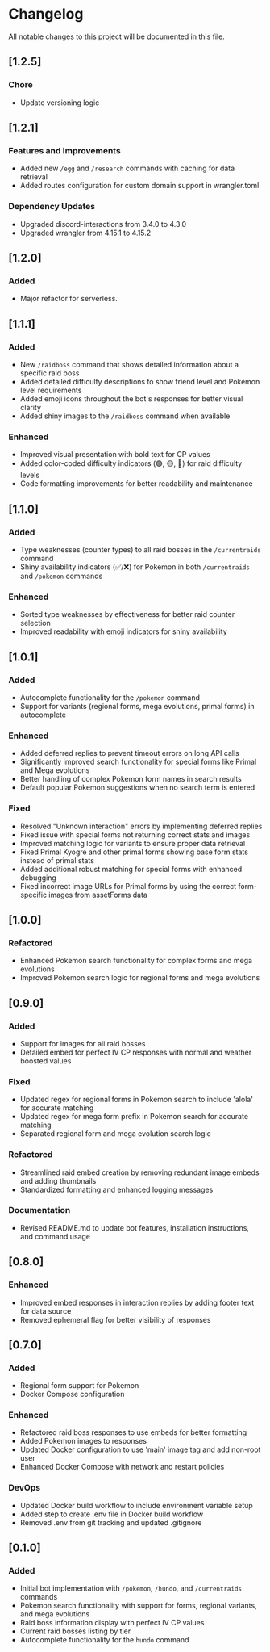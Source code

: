 # Changelog

All notable changes to this project will be documented in this file.

## [1.2.5]

### Chore

- Update versioning logic

## [1.2.1]

### Features and Improvements

- Added new `/egg` and `/research` commands with caching for data retrieval
- Added routes configuration for custom domain support in wrangler.toml

### Dependency Updates

- Upgraded discord-interactions from 3.4.0 to 4.3.0
- Upgraded wrangler from 4.15.1 to 4.15.2

## [1.2.0]

### Added

- Major refactor for serverless.

## [1.1.1]

### Added

- New `/raidboss` command that shows detailed information about a specific raid boss
- Added detailed difficulty descriptions to show friend level and Pokémon level requirements
- Added emoji icons throughout the bot's responses for better visual clarity
- Added shiny images to the `/raidboss` command when available

### Enhanced

- Improved visual presentation with bold text for CP values
- Added color-coded difficulty indicators (🟢, 🟡, 🔴) for raid difficulty levels
- Code formatting improvements for better readability and maintenance

## [1.1.0]

### Added

- Type weaknesses (counter types) to all raid bosses in the `/currentraids` command
- Shiny availability indicators (✅/❌) for Pokemon in both `/currentraids` and `/pokemon` commands

### Enhanced

- Sorted type weaknesses by effectiveness for better raid counter selection
- Improved readability with emoji indicators for shiny availability

## [1.0.1]

### Added

- Autocomplete functionality for the `/pokemon` command
- Support for variants (regional forms, mega evolutions, primal forms) in autocomplete

### Enhanced

- Added deferred replies to prevent timeout errors on long API calls
- Significantly improved search functionality for special forms like Primal and Mega evolutions
- Better handling of complex Pokemon form names in search results
- Default popular Pokemon suggestions when no search term is entered

### Fixed

- Resolved "Unknown interaction" errors by implementing deferred replies
- Fixed issue with special forms not returning correct stats and images
- Improved matching logic for variants to ensure proper data retrieval
- Fixed Primal Kyogre and other primal forms showing base form stats instead of primal stats
- Added additional robust matching for special forms with enhanced debugging
- Fixed incorrect image URLs for Primal forms by using the correct form-specific images from assetForms data

## [1.0.0]

### Refactored

- Enhanced Pokemon search functionality for complex forms and mega evolutions
- Improved Pokemon search logic for regional forms and mega evolutions

## [0.9.0]

### Added

- Support for images for all raid bosses
- Detailed embed for perfect IV CP responses with normal and weather boosted values

### Fixed

- Updated regex for regional forms in Pokemon search to include 'alola' for accurate matching
- Updated regex for mega form prefix in Pokemon search for accurate matching
- Separated regional form and mega evolution search logic

### Refactored

- Streamlined raid embed creation by removing redundant image embeds and adding thumbnails
- Standardized formatting and enhanced logging messages

### Documentation

- Revised README.md to update bot features, installation instructions, and command usage

## [0.8.0]

### Enhanced

- Improved embed responses in interaction replies by adding footer text for data source
- Removed ephemeral flag for better visibility of responses

## [0.7.0]

### Added

- Regional form support for Pokemon
- Docker Compose configuration

### Enhanced

- Refactored raid boss responses to use embeds for better formatting
- Added Pokemon images to responses
- Updated Docker configuration to use 'main' image tag and add non-root user
- Enhanced Docker Compose with network and restart policies

### DevOps

- Updated Docker build workflow to include environment variable setup
- Added step to create .env file in Docker build workflow
- Removed .env from git tracking and updated .gitignore

## [0.1.0]

### Added

- Initial bot implementation with `/pokemon`, `/hundo`, and `/currentraids` commands
- Pokemon search functionality with support for forms, regional variants, and mega evolutions
- Raid boss information display with perfect IV CP values
- Current raid bosses listing by tier
- Autocomplete functionality for the `hundo` command
